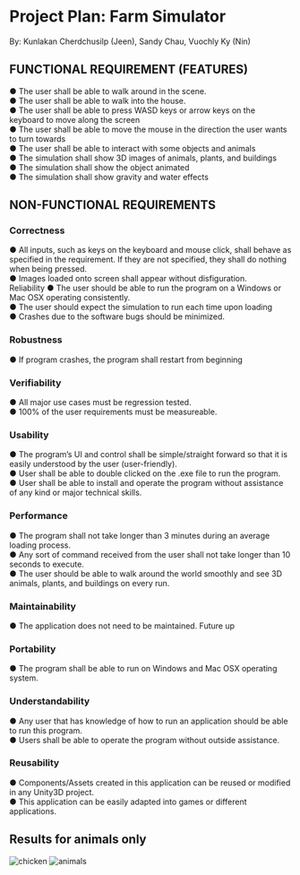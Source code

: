 # Project Plan: Farm Simulator  
By: Kunlakan Cherdchusilp (Jeen), Sandy Chau, Vuochly Ky (Nin)  

## FUNCTIONAL REQUIREMENT (FEATURES)

●	The user shall be able to walk around in the scene.  
●	The user shall be able to walk into the house.  
●	The user shall be able to press WASD keys or arrow keys on the keyboard to move along the screen   
●	The user shall be able to move the mouse in the direction the user wants to turn towards  
●	The user shall be able to interact with some objects and animals  
●	The simulation shall show 3D images of animals, plants, and buildings  
●	The simulation shall show the object animated  
●	The simulation shall show gravity and water effects  

## NON-FUNCTIONAL REQUIREMENTS
 
### Correctness	  
●	All inputs, such as keys on the keyboard and mouse click, shall behave as specified in the requirement. If they are not specified, they shall do nothing when being pressed.  
●	Images loaded onto screen shall appear without disfiguration.   
Reliability	●	The user should be able to run the program on a Windows or Mac OSX operating consistently.   
●	The user should expect the simulation to run each time upon loading  
●	Crashes due to the software bugs should be minimized.  
### Robustness    
●	If program crashes, the program shall restart from beginning  
### Verifiability	  
●	All major use cases must be regression tested.  
●	100% of the user requirements must be measureable.  
### Usability	  
●	The program’s UI and control shall be simple/straight forward so that it is easily understood by the user (user-friendly).  
●	User shall be able to double clicked on the .exe file to run the program.  
●	User shall be able to install and operate the program without assistance of any kind or major technical skills.  
### Performance  
●	The program shall not take longer than 3 minutes during an average loading process.    
●	Any sort of command received from the user shall not take longer than 10 seconds to execute.  
●	The user should be able to walk around the world smoothly and see 3D animals, plants, and buildings on every run.  
### Maintainability   
●	The application does not need to be maintained. Future up  
### Portability	  
●	The program shall be able to run on Windows and Mac OSX operating system.
### Understandability	
●	Any user that has knowledge of how to run an application should be able to run this program.  
●	Users shall be able to operate the program without outside assistance.  
### Reusability
●	Components/Assets created in this application can be reused or modified in any Unity3D project.  
●	This application can be easily adapted into games or different applications.

## Results for animals only


![chicken](https://cloud.githubusercontent.com/assets/9274886/25076281/4ab764e6-22d4-11e7-914d-4d9e647bc9f3.png)
![animals](https://cloud.githubusercontent.com/assets/9274886/25076282/4c2fa16c-22d4-11e7-9dde-e0216f9eb04a.png)

